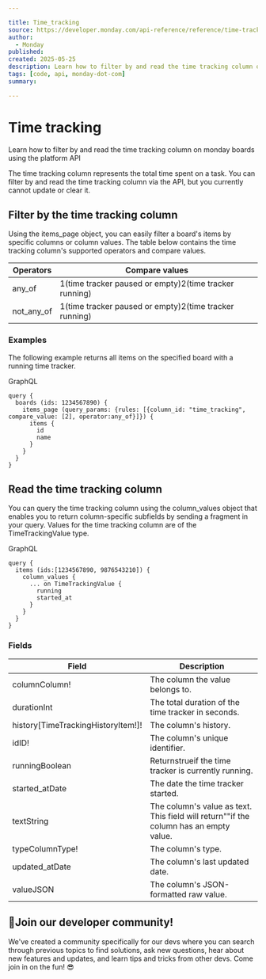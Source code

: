```yaml
---

title: Time_tracking
source: https://developer.monday.com/api-reference/reference/time-tracking
author:
  - Monday
published:
created: 2025-05-25
description: Learn how to filter by and read the time tracking column on monday boards using the platform API
tags: [code, api, monday-dot-com]
summary:

---
```


# Time tracking

Learn how to filter by and read the time tracking column on monday boards using the platform API

The time tracking column represents the total time spent on a task. You can filter by and read the time tracking column via the API, but you currently cannot update or clear it.

## Filter by the time tracking column

Using the items_page object, you can easily filter a board's items by specific columns or column values. The table below contains the time tracking column's supported operators and compare values.

Operators | Compare values
--- | ---
any_of | 1(time tracker paused or empty)2(time tracker running)
not_any_of | 1(time tracker paused or empty)2(time tracker running)

### Examples

The following example returns all items on the specified board with a running time tracker.

GraphQL
```
query {
  boards (ids: 1234567890) {
    items_page (query_params: {rules: [{column_id: "time_tracking", compare_value: [2], operator:any_of}]}) {
      items {
        id
        name
      }
    }
  }
}
```

## Read the time tracking column

You can query the time tracking column using the column_values object that enables you to return column-specific subfields by sending a fragment in your query.  Values for the time tracking column are of the TimeTrackingValue type.

GraphQL
```
query {
  items (ids:[1234567890, 9876543210]) {
    column_values {
      ... on TimeTrackingValue {
        running
        started_at
      }
    }
  }
}
```

### Fields

Field | Description
--- | ---
columnColumn! | The column the value belongs to.
durationInt | The total duration of the time tracker in seconds.
history[TimeTrackingHistoryItem!]! | The column's history.
idID! | The column's unique identifier.
runningBoolean | Returnstrueif the time tracker is currently running.
started_atDate | The date the time tracker started.
textString | The column's value as text. This field will return""if the column has an empty value.
typeColumnType! | The column's type.
updated_atDate | The column's last updated date.
valueJSON | The column's JSON-formatted raw value.

## 📘Join our developer community!

We've created a community specifically for our devs where you can search through previous topics to find solutions, ask new questions, hear about new features and updates, and learn tips and tricks from other devs. Come join in on the fun! 😎
